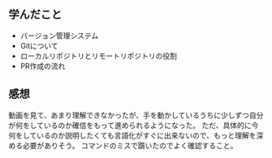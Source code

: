 ## 学んだこと
- バージョン管理システム
- Gitについて
- ローカルリポジトリとリモートリポジトリの役割
- PR作成の流れ

## 感想
動画を見て、あまり理解できなかったが、手を動かしているうちに少しずつ自分が何をしているのか確信をもって進められるようになった。
ただ、具体的に今何をしているのか説明したくても言語化がすぐに出来ないので、もっと理解を深める必要がありそう。
コマンドのミスで躓いたのでよく確認すること。
